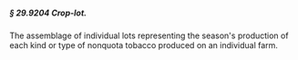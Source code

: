 ##### § 29.9204 Crop-lot. #####

The assemblage of individual lots representing the season's production of each kind or type of nonquota tobacco produced on an individual farm.